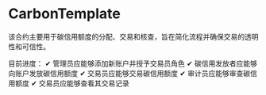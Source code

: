 # CarbonTemplate
该合约主要用于碳信用额度的分配、交易和核查，旨在简化流程并确保交易的透明性和可信性。

目前进度：
    ✔ 管理员应能够添加新账户并授予交易员角色
    ✔ 碳信用发放者应能够向账户发放碳信用额度
    ✔ 交易员应能够交易碳信用额度
    ✔ 审计员应能够审查碳信用额度
    ✔ 交易员应能够查看其交易记录
